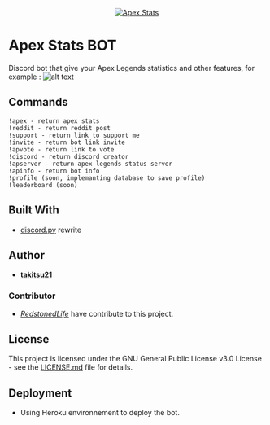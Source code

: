 <p align="center"><a href="https://discordbots.org/bot/551446491886125059" >
  <img src="https://discordbots.org/api/widget/551446491886125059.svg" alt="Apex Stats" />
 </a></p>

# Apex Stats BOT

Discord bot that give your Apex Legends statistics and other features, for example :
![alt text](https://i.imgur.com/94Sdg0O.png)

## Commands

```
!apex - return apex stats
!reddit - return reddit post
!support - return link to support me
!invite - return bot link invite
!apvote - return link to vote
!discord - return discord creator
!apserver - return apex legends status server
!apinfo - return bot info
!profile (soon, implemanting database to save profile)
!leaderboard (soon)
```

## Built With

* [discord.py](https://discordpy.readthedocs.io/en/rewrite/) rewrite

## Author

* [**takitsu21**](https://github.com/takitsu21/)

### Contributor

* [*RedstonedLife*](https://github.com/RedstonedLife/) have contribute to this project.

## License

This project is licensed under the GNU General Public License v3.0 License - see the [LICENSE.md](LICENSE) file for details.

## Deployment

* Using Heroku environnement to deploy the bot.
